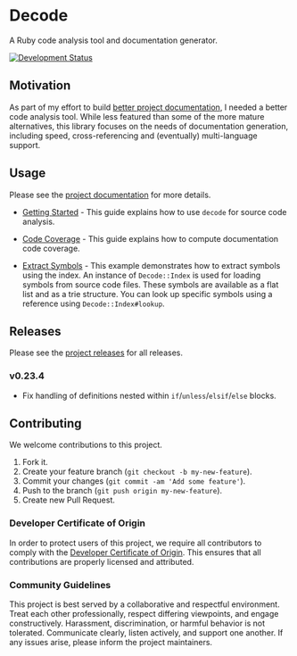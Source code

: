 # Decode

A Ruby code analysis tool and documentation generator.

[![Development Status](https://github.com/ioquatix/decode/workflows/Test/badge.svg)](https://github.com/ioquatix/decode/actions?workflow=Test)

## Motivation

As part of my effort to build [better project documentation](https://github.com/socketry/utopia-project), I needed a better code analysis tool. While less featured than some of the more mature alternatives, this library focuses on the needs of documentation generation, including speed, cross-referencing and (eventually) multi-language support.

## Usage

Please see the [project documentation](https://ioquatix.github.io/decode/) for more details.

  - [Getting Started](https://ioquatix.github.io/decode/guides/getting-started/index) - This guide explains how to use `decode` for source code analysis.

  - [Code Coverage](https://ioquatix.github.io/decode/guides/code-coverage/index) - This guide explains how to compute documentation code coverage.

  - [Extract Symbols](https://ioquatix.github.io/decode/guides/extract-symbols/index) - This example demonstrates how to extract symbols using the index. An instance of <code class="language-ruby">Decode::Index</code> is used for loading symbols from source code files. These symbols are available as a flat list and as a trie structure. You can look up specific symbols using a reference using <code class="language-ruby">Decode::Index\#lookup</code>.

## Releases

Please see the [project releases](https://ioquatix.github.io/decode/releases/index) for all releases.

### v0.23.4

  - Fix handling of definitions nested within `if`/`unless`/`elsif`/`else` blocks.

## Contributing

We welcome contributions to this project.

1.  Fork it.
2.  Create your feature branch (`git checkout -b my-new-feature`).
3.  Commit your changes (`git commit -am 'Add some feature'`).
4.  Push to the branch (`git push origin my-new-feature`).
5.  Create new Pull Request.

### Developer Certificate of Origin

In order to protect users of this project, we require all contributors to comply with the [Developer Certificate of Origin](https://developercertificate.org/). This ensures that all contributions are properly licensed and attributed.

### Community Guidelines

This project is best served by a collaborative and respectful environment. Treat each other professionally, respect differing viewpoints, and engage constructively. Harassment, discrimination, or harmful behavior is not tolerated. Communicate clearly, listen actively, and support one another. If any issues arise, please inform the project maintainers.
